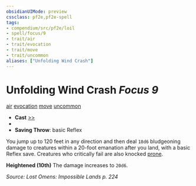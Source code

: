 ```yaml
---
obsidianUIMode: preview
cssclass: pf2e,pf2e-spell
tags:
- compendium/src/pf2e/loil
- spell/focus/9
- trait/air
- trait/evocation
- trait/move
- trait/uncommon
aliases: ["Unfolding Wind Crash"]
---
```

# Unfolding Wind Crash *Focus 9*   
[air](air.md "Air Energy & Element Trait")  [evocation](evocation.md "Evocation School Trait")  [move](move.md "Move Combat Trait")  [uncommon](uncommon.md "Uncommon Rarity Trait")  

- **Cast** [>>](chapter-9-playing-the-game.md#Actions "Two-Action") 
- 
- **Saving Throw**:  basic Reflex

You jump up to 120 feet in any direction and then deal `18d6` bludgeoning damage to creatures within a 20-foot emanation after you land, with a basic Reflex save. Creatures who critically fail are also knocked [prone](conditions.md#Prone).

**Heightened (10th)** The damage increases to `20d6`.

*Source: Lost Omens: Impossible Lands p. 224*